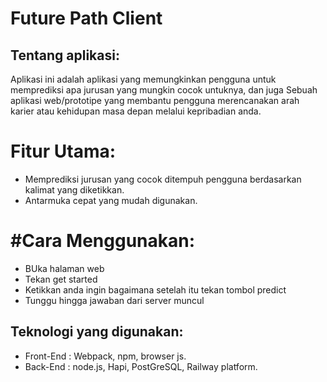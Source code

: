 # Future Path Client

## Tentang aplikasi:
Aplikasi ini adalah aplikasi yang memungkinkan pengguna untuk memprediksi apa jurusan yang mungkin cocok untuknya, dan juga  Sebuah aplikasi web/prototipe yang membantu pengguna merencanakan arah karier atau kehidupan masa depan melalui kepribadian anda.

# Fitur Utama:
- Memprediksi jurusan yang cocok ditempuh pengguna berdasarkan kalimat yang diketikkan.
- Antarmuka cepat yang mudah digunakan.

# #Cara Menggunakan:
- BUka halaman web
- Tekan get started
- Ketikkan anda ingin bagaimana setelah itu tekan tombol predict
- Tunggu hingga jawaban dari server muncul

## Teknologi yang digunakan:
- Front-End : Webpack, npm, browser js.
- Back-End : node.js, Hapi, PostGreSQL, Railway platform.

